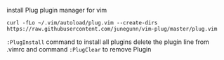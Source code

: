 install Plug plugin manager for vim
```
curl -fLo ~/.vim/autoload/plug.vim --create-dirs     https://raw.githubusercontent.com/junegunn/vim-plug/master/plug.vim
```

```:PlugInstall``` command to install all plugins
delete the plugin line from .vimrc and command ```:PlugClear``` to remove Plugin
